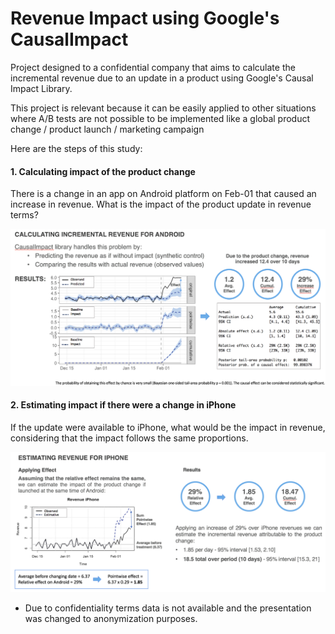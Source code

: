 # Revenue Impact using Google's CausalImpact

Project designed to a confidential company that aims to calculate the incremental revenue due to an update in a product using Google's Causal Impact Library.

This project is relevant because it can be easily applied to other situations where A/B tests are not possible to be implemented like a global product change / product launch / marketing campaign 

Here are the steps of this study:

#### 1. Calculating impact of the product change
There is a change in an app on Android platform on Feb-01 that caused an increase in revenue. What is the impact of the product update in revenue terms?

![CI-1](CausalImpact-1.png)

#### 2. Estimating impact if there were a change in iPhone
If the update were available to iPhone, what would be the impact in revenue, considering that the impact follows the same proportions.

![CI-2](CausalImpact-2.png)

* Due to confidentiality terms data is not available and the presentation was changed to anonymization purposes. 
